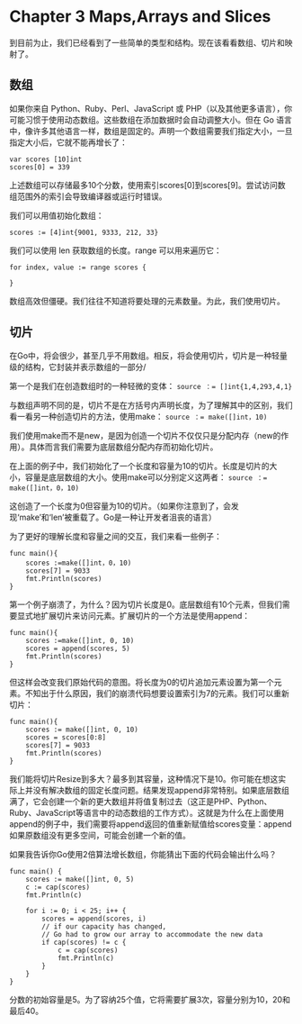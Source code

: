 # Chapter 3 Maps,Arrays and Slices
到目前为止，我们已经看到了一些简单的类型和结构。现在该看看数组、切片和映射了。

## 数组
如果你来自 Python、Ruby、Perl、JavaScript 或 PHP（以及其他更多语言），你可能习惯于使用动态数组。这些数组在添加数据时会自动调整大小。但在 Go 语言中，像许多其他语言一样，数组是固定的。声明一个数组需要我们指定大小，一旦指定大小后，它就不能再增长了：
```git
var scores [10]int
scores[0] = 339
```
上述数组可以存储最多10个分数，使用索引scores[0]到scores[9]。尝试访问数组范围外的索引会导致编译器或运行时错误。

我们可以用值初始化数组：
```git
scores := [4]int{9001, 9333, 212, 33}
```

我们可以使用 len 获取数组的长度。range 可以用来遍历它：
```git
for index, value := range scores {

}
```

数组高效但僵硬。我们往往不知道将要处理的元素数量。为此，我们使用切片。

## 切片
在Go中，将会很少，甚至几乎不用数组。相反，将会使用切片，切片是一种轻量级的结构，它封装并表示数组的一部分/

第一个是我们在创造数组时的一种轻微的变体：
`source ：= []int{1,4,293,4,1}`

与数组声明不同的是，切片不是在方括号内声明长度，为了理解其中的区别，我们看一看另一种创造切片的方法，使用make：
`source ：= make([]int，10)`

我们使用make而不是new，是因为创造一个切片不仅仅只是分配内存（new的作用）。具体而言我们需要为底层数组分配内存而初始化切片。

在上面的例子中，我们初始化了一个长度和容量为10的切片。长度是切片的大小，容量是底层数组的大小。使用make可以分别定义这两者：
`source ：= make([]int，0，10)`

这创造了一个长度为0但容量为10的切片。（如果你注意到了，会发现‘make’和‘len’被重载了。Go是一种让开发者沮丧的语言）

为了更好的理解长度和容量之间的交互，我们来看一些例子：
```git
func main(){
    scores :=make([]int，0，10)
    scores[7] = 9033
    fmt.Println(scores)
}
```

第一个例子崩溃了，为什么？因为切片长度是0。底层数组有10个元素，但我们需要显式地扩展切片来访问元素。扩展切片的一个方法是使用append：
```git
func main(){
    scores :=make([]int, 0, 10)
    scores = append(scores, 5)
    fmt.Println(scores)
}
```

但这样会改变我们原始代码的意图。将长度为0的切片追加元素设置为第一个元素。不知出于什么原因，我们的崩溃代码想要设置索引为7的元素。我们可以重新切片：
```
func main(){
    scores := make([]int, 0, 10)
    scores = scores[0:8]
    scores[7] = 9033
    fmt.Println(scores)
}
```

我们能将切片Resize到多大？最多到其容量，这种情况下是10。你可能在想这实际上并没有解决数组的固定长度问题。结果发现append非常特别。如果底层数组满了，它会创建一个新的更大数组并将值复制过去（这正是PHP、Python、Ruby、JavaScript等语言中的动态数组的工作方式）。这就是为什么在上面使用append的例子中，我们需要将append返回的值重新赋值给scores变量：append如果原数组没有更多空间，可能会创建一个新的值。

如果我告诉你Go使用2倍算法增长数组，你能猜出下面的代码会输出什么吗？
```
func main() {
    scores := make([]int, 0, 5)
    c := cap(scores)
    fmt.Println(c)
    
    for i := 0; i < 25; i++ {
        scores = append(scores, i)
        // if our capacity has changed,
        // Go had to grow our array to accommodate the new data
        if cap(scores) != c {
            c = cap(scores)
            fmt.Println(c)
        }
    }
}
```

分数的初始容量是5。为了容纳25个值，它将需要扩展3次，容量分别为10，20和最后40。



